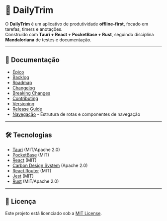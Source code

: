 # 🌟 DailyTrim

O **DailyTrim** é um aplicativo de produtividade **offline-first**, focado em tarefas, timers e anotações.  
Construído com **Tauri + React + PocketBase + Rust**, seguindo disciplina **Mandaloriana** de testes e documentação.

---

## 📂 Documentação

- [Épico](./docs/EPIC.md)
- [Backlog](./docs/BACKLOG.md)
- [Roadmap](./docs/ROADMAP.md)
- [Changelog](./docs/CHANGELOG.md)
- [Breaking Changes](./docs/BREAKING_CHANGES.md)
- [Contributing](./docs/CONTRIBUTING.md)
- [Versioning](./docs/VERSIONING.md)
- [Release Guide](./docs/RELEASE_GUIDE.md)
- [Navegação](./NAVIGATION.md) - Estrutura de rotas e componentes de navegação

---

## 🛠️ Tecnologias
- [Tauri](https://tauri.app) (MIT/Apache 2.0)
- [PocketBase](https://pocketbase.io) (MIT)
- [React](https://react.dev) (MIT)
- [Carbon Design System](https://carbondesignsystem.com) (Apache 2.0)
- [React Router](https://reactrouter.com) (MIT)
- [Jest](https://jestjs.io) (MIT)
- [Rust](https://www.rust-lang.org) (MIT/Apache 2.0)  

---

## 📜 Licença
Este projeto está licenciado sob a [MIT License](./LICENSE).  

